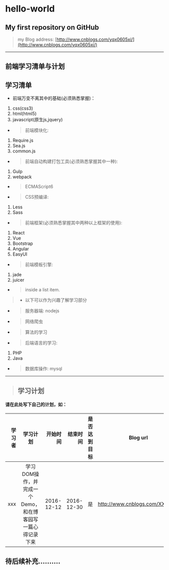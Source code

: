 # hello-world
## My first repository on GitHub
> my Blog address:
[http://www.cnblogs.com/yqx0605xi/](http://www.cnblogs.com/yqx0605xi/)
***
## 前端学习清单与计划 ##
## 学习清单
*  前端万变不离其中的基础(必须熟悉掌握)：  
1. css(css3)  
2. html(html5)  
3. javascript(原生js,jquery)
* > 前端模块化:  
1. Require.js
2. Sea.js
3. common.js
* > 前端自动构建打包工具(必须熟悉掌握其中一种):  
1. Gulp
2. webpack  
* > ECMAScript6
* > CSS预编译:
1. Less
2. Sass
* > 前端框架(必须熟悉掌握其中两种以上框架的使用):
1. React
2. Vue
3. Bootstrap
4. Angular
5. EasyUI
* > 前端模板引擎:
1. jade  
2. juicer

*   > inside a list item.
> * 以下可以作为兴趣了解学习部分
* > 服务器端: nodejs
* > 网络爬虫
* > 算法的学习
* > 后端语言的学习:
1. PHP
2. Java
* > 数据库操作: mysql
-------------------------------------
> ## 学习计划
#### 请在此处写下自己的计划，如： 
| 学习者 | 学习计划 | 开始时间 | 结束时间 | 是否达到目标 | Blog  url | Demo url | 
| --------------------------------:    |:--------------------------------------------:| ---------------:|  ----------------:| ---------------:| :-----------------:| :-----------------------:|
| xxx | 学习DOM操作，并完成一个Demo，和在博客园写一篇心得记录下来 | 2016-12-12 | 2016-12-30 | 是 | http://www.cnblogs.com/XXXXXX|https://github.com/XXXXXX|

## 待后续补充..........
